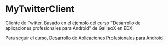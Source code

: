 # MyTwitterClient
Cliente de Twitter. Basado en el ejemplo del curso "Desarrollo de aplicaciones profesionales para Android" de GalileoX en EDX.

Para seguir el curso, [Desarrollo de Aplicaciones Profesionales para Android](https://www.edx.org/course/desarrollo-de-aplicaciones-profesionales-galileox-ctec001x)
